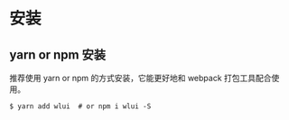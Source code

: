 # 安装

## yarn or npm 安装

推荐使用 yarn or npm 的方式安装，它能更好地和 webpack 打包工具配合使用。

```shell
$ yarn add wlui  # or npm i wlui -S
```